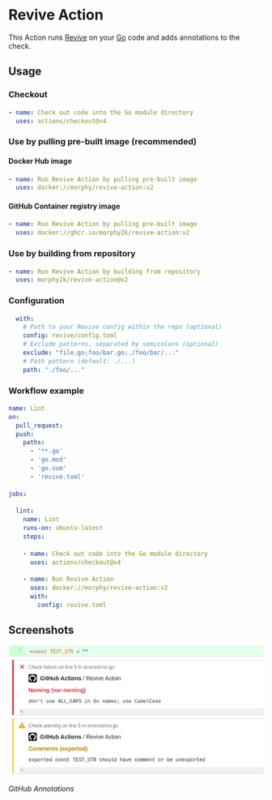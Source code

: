 # Revive Action

This Action runs [Revive](https://github.com/mgechev/revive) on your [Go](https://golang.org/) code and adds annotations to the check.

## Usage

### Checkout

```YAML
- name: Check out code into the Go module directory
  uses: actions/checkout@v4
```

### Use by pulling pre-built image **(recommended)**

#### Docker Hub image

```YAML
- name: Run Revive Action by pulling pre-built image
  uses: docker://morphy/revive-action:v2
```

#### GitHub Container registry image

```YAML
- name: Run Revive Action by pulling pre-built image
  uses: docker://ghcr.io/morphy2k/revive-action:v2
```

### Use by building from repository

```YAML
- name: Run Revive Action by building from repository
  uses: morphy2k/revive-action@v2
```

### Configuration

```YAML
  with:
    # Path to your Revive config within the repo (optional)
    config: revive/config.toml
    # Exclude patterns, separated by semicolons (optional)
    exclude: "file.go;foo/bar.go;./foo/bar/..."
    # Path pattern (default: ./...)
    path: "./foo/..."
```

### Workflow example

```YAML
name: Lint
on:
  pull_request:
  push:
    paths:
      - '**.go'
      - 'go.mod'
      - 'go.sum'
      - 'revive.toml'

jobs:

  lint:
    name: Lint
    runs-on: ubuntu-latest
    steps:

    - name: Check out code into the Go module directory
      uses: actions/checkout@v4

    - name: Run Revive Action
      uses: docker://morphy/revive-action:v2
      with:
        config: revive.toml
```

## Screenshots

![Screenshot of annotations](screenshot.png)

_GitHub Annotations_
